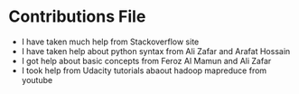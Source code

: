 # Contributions File
- I have taken much help from Stackoverflow site
- I have taken help about python syntax from Ali Zafar and Arafat Hossain
- I got help about basic concepts from Feroz Al Mamun and Ali Zafar
- I took help from Udacity tutorials abaout hadoop mapreduce from youtube

